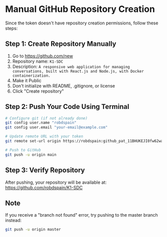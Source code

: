 # Manual GitHub Repository Creation

Since the token doesn't have repository creation permissions, follow these steps:

## Step 1: Create Repository Manually
1. Go to https://github.com/new
2. Repository name: `K1-SDC`
3. Description: `A responsive web application for managing conversations, built with React.js and Node.js, with Docker containerization.`
4. Make it Public
5. Don't initialize with README, .gitignore, or license
6. Click "Create repository"

## Step 2: Push Your Code Using Terminal

```bash
# Configure git (if not already done)
git config user.name "robdspain"
git config user.email "your-email@example.com"

# Update remote URL with your token
git remote set-url origin https://robdspain: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@github.com/robdspain/K1-SDC.git

# Push to GitHub
git push -u origin main
```

## Step 3: Verify Repository
After pushing, your repository will be available at:
https://github.com/robdspain/K1-SDC

## Note
If you receive a "branch not found" error, try pushing to the master branch instead:
```bash
git push -u origin master
``` 